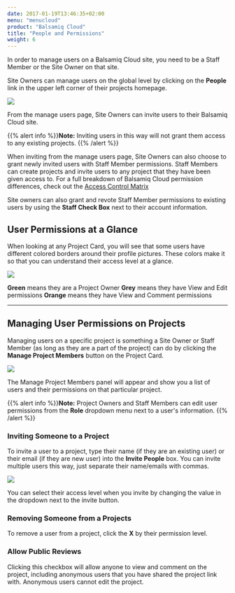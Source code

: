 ```yaml
---
date: 2017-01-19T13:46:35+02:00
menu: "menucloud"
product: "Balsamiq Cloud"
title: "People and Permissions"
weight: 6
---
```


In order to manage users on a Balsamiq Cloud site, you need to be a Staff Member or the Site Owner on that site.

Site Owners can manage users on the global level by clicking on the **People** link in the upper left corner of their projects homepage.

![](//media.balsamiq.com/img/support/docs/cloud/manage-users-page.png)

From the manage users page, Site Owners can invite users to their Balsamiq Cloud site.

{{% alert info %}}**Note:** Inviting users in this way will not grant them access to any existing projects. {{% /alert %}}

When inviting from the manage users page, Site Owners can also choose to grant newly invited users with Staff Member permissions. Staff Members can create projects and invite users to any project that they have been given access to. For a full breakdown of Balsamiq Cloud permission differences, check out the [Access Control Matrix](https://docs.google.com/spreadsheets/d/1W9LNek14gOSDQ0FCtsULxbqz5xpuUg2azlYty_biKh8/edit#gid=1)

Site owners can also grant and revote Staff Member permissions to existing users by using the **Staff Check Box** next to their account information.

## User Permissions at a Glance

When looking at any Project Card, you will see that some users have different colored borders around their profile pictures. These colors make it so that you can understand their access level at a glance.

![](//media.balsamiq.com/img/support/docs/cloud/user-glance.png)

**Green** means they are a Project Owner
**Grey** means they have View and Edit permissions
**Orange** means they have View and Comment permissions

---

## Managing User Permissions on Projects

Managing users on a specific project is something a Site Owner or Staff Member (as long as they are a part of the project) can do by clicking the **Manage Project Members** button on the Project Card.

![](//media.balsamiq.com/img/support/docs/cloud/manage-project-members-button.png)

The Manage Project Members panel will appear and show you a list of users and their permissions on that particular project.

{{% alert info %}}**Note:** Project Owners and Staff Members can edit user permissions from the **Role** dropdown menu next to a user's information. {{% /alert %}}

### Inviting Someone to a Project

To invite a user to a project, type their name (if they are an existing user) or their email (if they are new user) into the **Invite People** box. You can invite multiple users this way, just separate their name/emails with commas.

![](//media.balsamiq.com/img/support/docs/cloud/invite-project-member.png)

You can select their access level when you invite by changing the value in the dropdown next to the invite button.

### Removing Someone from a Projects

To remove a user from a project, click the **X** by their permission level.

### Allow Public Reviews

Clicking this checkbox will allow anyone to view and comment on the project, including anonymous users that you have shared the project link with. Anonymous users cannot edit the project.
